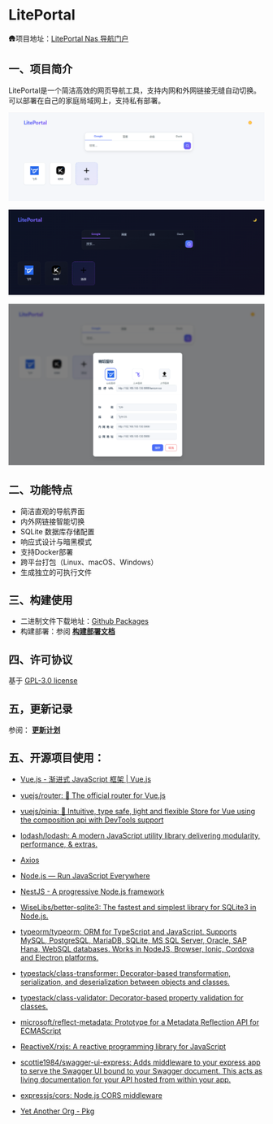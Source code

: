 # LitePortal

🛖项目地址：[LitePortal  Nas 导航门户](https://github.com/cocolight/LitePortal)

## 一、项目简介

LitePortal是一个简洁高效的网页导航工具，支持内网和外网链接无缝自动切换。可以部署在自己的家庭局域网上，支持私有部署。



![image-20250823084643150](./docs/image-20250823084643150.png)

![image-20250823084742186](./docs/image-20250823084742186.png)

![image-20250823084848140](./docs/image-20250823084848140.png)

## 二、功能特点

- 简洁直观的导航界面
- 内外网链接智能切换
- SQLite 数据库存储配置
- 响应式设计与暗黑模式
- 支持Docker部署
- 跨平台打包（Linux、macOS、Windows）
- 生成独立的可执行文件

## 三、构建使用

+ 二进制文件下载地址：[Github Packages](https://github.com/cocolight?tab=packages&repo_name=LitePortal)
+ 构建部署：参阅 [**构建部署文档**](./docs/构建部署文档.md) 

## 四、许可协议

基于 [GPL-3.0 license](./LICENSE)

## 五，更新记录

参阅： **[更新计划](./docs/开发计划.md)** 



## 五、开源项目使用：

+ [Vue.js - 渐进式 JavaScript 框架 | Vue.js](https://cn.vuejs.org/)
+ [vuejs/router: 🚦 The official router for Vue.js](https://github.com/vuejs/router)
+ [vuejs/pinia: 🍍 Intuitive, type safe, light and flexible Store for Vue using the composition api with DevTools support](https://github.com/vuejs/pinia)
+ [lodash/lodash: A modern JavaScript utility library delivering modularity, performance, & extras.](https://github.com/lodash/lodash)
+ [Axios](https://axios-http.com/)
+ [Node.js — Run JavaScript Everywhere](https://nodejs.org/zh-cn)
+ [NestJS - A progressive Node.js framework](https://nestjs.com/)
+ [WiseLibs/better-sqlite3: The fastest and simplest library for SQLite3 in Node.js.](https://github.com/WiseLibs/better-sqlite3)
+ [typeorm/typeorm: ORM for TypeScript and JavaScript. Supports MySQL, PostgreSQL, MariaDB, SQLite, MS SQL Server, Oracle, SAP Hana, WebSQL databases. Works in NodeJS, Browser, Ionic, Cordova and Electron platforms.](https://github.com/typeorm/typeorm)
+ [typestack/class-transformer: Decorator-based transformation, serialization, and deserialization between objects and classes.](https://github.com/typestack/class-transformer)
+ [typestack/class-validator: Decorator-based property validation for classes.](https://github.com/typestack/class-validator)
+ [microsoft/reflect-metadata: Prototype for a Metadata Reflection API for ECMAScript](https://github.com/microsoft/reflect-metadata)
+ [ReactiveX/rxjs: A reactive programming library for JavaScript](https://github.com/reactivex/rxjs)
+ [scottie1984/swagger-ui-express: Adds middleware to your express app to serve the Swagger UI bound to your Swagger document. This acts as living documentation for your API hosted from within your app.](https://github.com/scottie1984/swagger-ui-express)
+ [expressjs/cors: Node.js CORS middleware](https://github.com/expressjs/cors)

+ [Yet Another Org - Pkg](https://github.com/yao-pkg)

